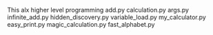 This alx higher level programming
add.py
calculation.py
args.py
infinite_add.py
hidden_discovery.py
variable_load.py
my_calculator.py
easy_print.py
magic_calculation.py
fast_alphabet.py